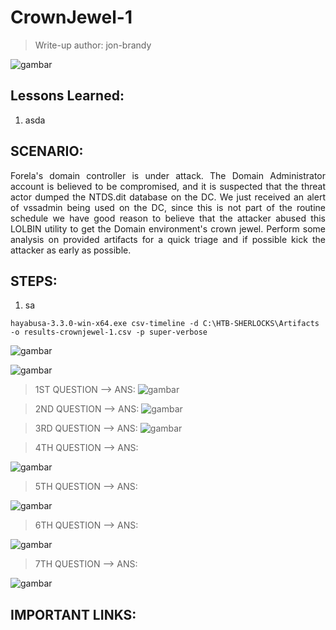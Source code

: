# CrownJewel-1
> Write-up author: jon-brandy

![gambar](https://github.com/user-attachments/assets/e8443d20-7b8e-46c1-9d8a-5000da083f5d)


## Lessons Learned:
1. asda

## SCENARIO:
<p align="justify">Forela's domain controller is under attack. The Domain Administrator account is believed to be compromised, and it is suspected that the threat actor dumped the NTDS.dit database on the DC. We just received an alert of vssadmin being used on the DC, since this is not part of the routine schedule we have good reason to believe that the attacker abused this LOLBIN utility to get the Domain environment's crown jewel. Perform some analysis on provided artifacts for a quick triage and if possible kick the attacker as early as possible.</p>

## STEPS:
1. sa

```
hayabusa-3.3.0-win-x64.exe csv-timeline -d C:\HTB-SHERLOCKS\Artifacts -o results-crownjewel-1.csv -p super-verbose
```

![gambar](https://github.com/user-attachments/assets/f5d30afe-9e4b-43a8-975d-787bc73d5ca9)

![gambar](https://github.com/user-attachments/assets/ad0a3af0-6cd3-4af2-a00c-69b01f1ea4c2)


> 1ST QUESTION --> ANS: 
![gambar](https://github.com/user-attachments/assets/325d09da-1e48-418f-8b4d-404aa1918ad4)

> 2ND QUESTION --> ANS:
![gambar](https://github.com/user-attachments/assets/eeb13256-ea82-45c3-a944-f2e35231553f)

> 3RD QUESTION --> ANS:
![gambar](https://github.com/user-attachments/assets/c29a0412-e891-4521-b646-edb040c59c63)

> 4TH QUESTION --> ANS:

![gambar](https://github.com/user-attachments/assets/b91105c7-10ce-41d9-9f3a-92ad5c855e57)


> 5TH QUESTION --> ANS:

![gambar](https://github.com/user-attachments/assets/df20c724-0692-4f74-a6bd-3bab6df76d2a)


> 6TH QUESTION --> ANS:

![gambar](https://github.com/user-attachments/assets/69f82d81-a2f5-4da3-abe9-455b3d671a96)


> 7TH QUESTION --> ANS:

![gambar](https://github.com/user-attachments/assets/f9b25054-7c0f-4cfa-9227-130f59f47dff)


## IMPORTANT LINKS:

```

```
